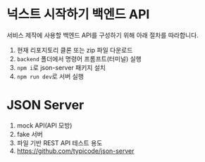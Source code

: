 # 넉스트 시작하기 백엔드 API

서비스 제작에 사용할 백엔드 API를 구성하기 위해 아래 절차를 따라합니다.

1. 현재 리포지토리 클론 또는 zip 파일 다운로드
2. `backend` 폴더에서 명령어 프롬프트(터미널) 실행
3. `npm i`로 json-server 패키지 설치
4. `npm run dev`로 서버 실행


# JSON Server
1. mock API(API 모방)
2. fake 서버
3. 파일 기반 REST API 테스트 용도
4. https://github.com/typicode/json-server
